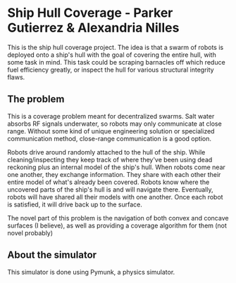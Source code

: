 # Ship Hull Coverage - Parker Gutierrez & Alexandria Nilles
This is the ship hull coverage project.
The idea is that a swarm of robots is deployed onto a ship's hull with the goal of covering the entire hull, with some task in mind.
This task could be scraping barnacles off which reduce fuel efficiency greatly, or inspect the hull for various structural integrity flaws.

## The problem
This is a coverage problem meant for decentralized swarms. Salt water absorbs RF signals underwater, so robots may only communicate at close range.
Without some kind of unique engineering solution or specialized communication method, close-range communication is a good option.

Robots drive around randomly attached to the hull of the ship. While cleaning/inspecting they keep track of where they've been using dead reckoning plus an internal model of the ship's hull.
When robots come near one another, they exchange information. They share with each other their entire model of what's already been covered.
Robots know where the uncovered parts of the ship's hull is and will navigate there. Eventually, robots will have shared all their models with one another.
Once each robot is satisfied, it will drive back up to the surface.

The novel part of this problem is the navigation of both convex and concave surfaces (I believe), as well as providing a coverage algorithm for them (not novel probably)

## About the simulator
This simulator is done using Pymunk, a physics simulator.

